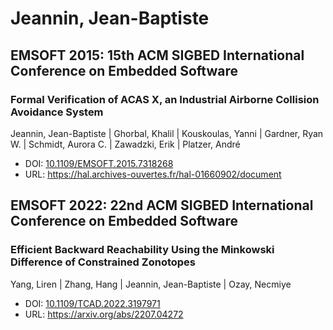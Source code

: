 # Jeannin, Jean-Baptiste

## EMSOFT 2015: 15th ACM SIGBED International Conference on Embedded Software

### Formal Verification of ACAS X, an Industrial Airborne Collision Avoidance System
Jeannin, Jean-Baptiste | Ghorbal, Khalil | Kouskoulas, Yanni | Gardner, Ryan W. | Schmidt, Aurora C. | Zawadzki, Erik | Platzer, André
* DOI: [10.1109/EMSOFT.2015.7318268](https://doi.org/10.1109/EMSOFT.2015.7318268)
* URL: <https://hal.archives-ouvertes.fr/hal-01660902/document>

## EMSOFT 2022: 22nd ACM SIGBED International Conference on Embedded Software

### Efficient Backward Reachability Using the Minkowski Difference of Constrained Zonotopes
Yang, Liren | Zhang, Hang | Jeannin, Jean-Baptiste | Ozay, Necmiye
* DOI: [10.1109/TCAD.2022.3197971](https://doi.org/10.1109/TCAD.2022.3197971)
* URL: <https://arxiv.org/abs/2207.04272>

